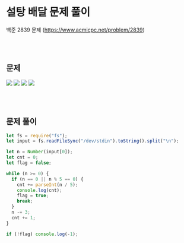 # 설탕 배달 문제 풀이

백준 2839 문제
(https://www.acmicpc.net/problem/2839)

<br/>
<br/>

## 문제

<a href="#"><img src="https://github.com/eunbaming/TIL_JS-CodingTest/assets/110072947/3044b52b-d393-42a3-925e-1f47211d114d"/></a>
<a href="#"><img src="https://github.com/eunbaming/TIL_JS-CodingTest/assets/110072947/54347f0b-7cde-4717-b235-719510a1e8bb"/></a>
<a href="#"><img src="https://github.com/eunbaming/TIL_JS-CodingTest/assets/110072947/baca552b-1116-43a5-96bc-4956ba70eaf1"/></a>
<a href="#"><img src="https://github.com/eunbaming/TIL_JS-CodingTest/assets/110072947/2ec727bd-e057-4525-b8e7-efb08a90865e"/></a>

<br/>
<br/>

## 문제 풀이

```javascript
let fs = require("fs");
let input = fs.readFileSync("/dev/stdin").toString().split("\n");

let n = Number(input[0]);
let cnt = 0;
let flag = false;

while (n >= 0) {
  if (n == 0 || n % 5 == 0) {
    cnt += parseInt(n / 5);
    console.log(cnt);
    flag = true;
    break;
  }
  n -= 3;
  cnt += 1;
}

if (!flag) console.log(-1);
```

